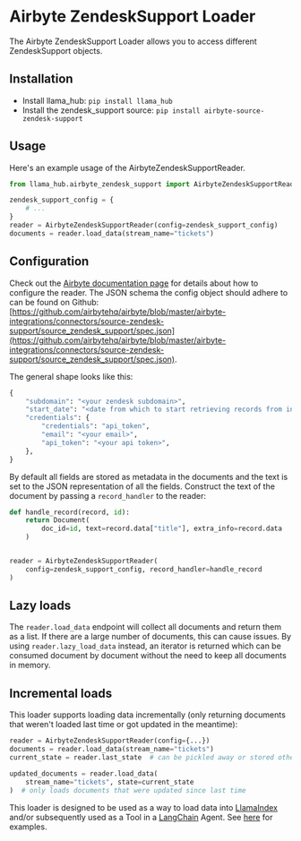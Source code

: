 # Airbyte ZendeskSupport Loader

The Airbyte ZendeskSupport Loader allows you to access different ZendeskSupport objects.

## Installation

- Install llama_hub: `pip install llama_hub`
- Install the zendesk_support source: `pip install airbyte-source-zendesk-support`

## Usage

Here's an example usage of the AirbyteZendeskSupportReader.

```python
from llama_hub.airbyte_zendesk_support import AirbyteZendeskSupportReader

zendesk_support_config = {
    # ...
}
reader = AirbyteZendeskSupportReader(config=zendesk_support_config)
documents = reader.load_data(stream_name="tickets")
```

## Configuration

Check out the [Airbyte documentation page](https://docs.airbyte.com/integrations/sources/zendesk-support/) for details about how to configure the reader.
The JSON schema the config object should adhere to can be found on Github: [https://github.com/airbytehq/airbyte/blob/master/airbyte-integrations/connectors/source-zendesk-support/source_zendesk_support/spec.json](https://github.com/airbytehq/airbyte/blob/master/airbyte-integrations/connectors/source-zendesk-support/source_zendesk_support/spec.json).

The general shape looks like this:

```python
{
    "subdomain": "<your zendesk subdomain>",
    "start_date": "<date from which to start retrieving records from in ISO format, e.g. 2020-10-20T00:00:00Z>",
    "credentials": {
        "credentials": "api_token",
        "email": "<your email>",
        "api_token": "<your api token>",
    },
}
```

By default all fields are stored as metadata in the documents and the text is set to the JSON representation of all the fields. Construct the text of the document by passing a `record_handler` to the reader:

```python
def handle_record(record, id):
    return Document(
        doc_id=id, text=record.data["title"], extra_info=record.data
    )


reader = AirbyteZendeskSupportReader(
    config=zendesk_support_config, record_handler=handle_record
)
```

## Lazy loads

The `reader.load_data` endpoint will collect all documents and return them as a list. If there are a large number of documents, this can cause issues. By using `reader.lazy_load_data` instead, an iterator is returned which can be consumed document by document without the need to keep all documents in memory.

## Incremental loads

This loader supports loading data incrementally (only returning documents that weren't loaded last time or got updated in the meantime):

```python
reader = AirbyteZendeskSupportReader(config={...})
documents = reader.load_data(stream_name="tickets")
current_state = reader.last_state  # can be pickled away or stored otherwise

updated_documents = reader.load_data(
    stream_name="tickets", state=current_state
)  # only loads documents that were updated since last time
```

This loader is designed to be used as a way to load data into [LlamaIndex](https://github.com/run-llama/llama_index/tree/main/llama_index) and/or subsequently used as a Tool in a [LangChain](https://github.com/hwchase17/langchain) Agent. See [here](https://github.com/emptycrown/llama-hub/tree/main) for examples.
